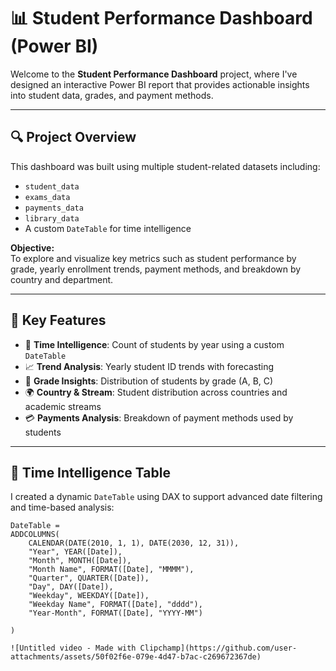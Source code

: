 # 📊 Student Performance Dashboard (Power BI)

Welcome to the **Student Performance Dashboard** project, where I've designed an interactive Power BI report that provides actionable insights into student data, grades, and payment methods.

---

## 🔍 Project Overview

This dashboard was built using multiple student-related datasets including:

- `student_data`  
- `exams_data`  
- `payments_data`  
- `library_data`  
- A custom `DateTable` for time intelligence

**Objective:**  
To explore and visualize key metrics such as student performance by grade, yearly enrollment trends, payment methods, and breakdown by country and department.

---

## 📌 Key Features

- 📅 **Time Intelligence**: Count of students by year using a custom `DateTable`
- 📈 **Trend Analysis**: Yearly student ID trends with forecasting
- 🧮 **Grade Insights**: Distribution of students by grade (A, B, C)
- 🌍 **Country & Stream**: Student distribution across countries and academic streams
- 💳 **Payments Analysis**: Breakdown of payment methods used by students

---

## 🧠 Time Intelligence Table

I created a dynamic `DateTable` using DAX to support advanced date filtering and time-based analysis:

```DAX
DateTable = 
ADDCOLUMNS(
    CALENDAR(DATE(2010, 1, 1), DATE(2030, 12, 31)),
    "Year", YEAR([Date]),
    "Month", MONTH([Date]),
    "Month Name", FORMAT([Date], "MMMM"),
    "Quarter", QUARTER([Date]),
    "Day", DAY([Date]),
    "Weekday", WEEKDAY([Date]),
    "Weekday Name", FORMAT([Date], "dddd"),
    "Year-Month", FORMAT([Date], "YYYY-MM")

)

![Untitled video - Made with Clipchamp](https://github.com/user-attachments/assets/50f02f6e-079e-4d47-b7ac-c269672367de)
